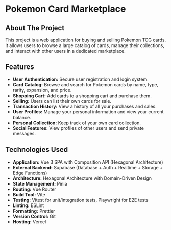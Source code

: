 # Pokemon Card Marketplace

## About The Project

This project is a web application for buying and selling Pokemon TCG cards. It allows users to browse a large catalog of cards, manage their collections, and interact with other users in a dedicated marketplace.

## Features

*   **User Authentication:** Secure user registration and login system.
*   **Card Catalog:** Browse and search for Pokemon cards by name, type, rarity, expansion, and price.
*   **Shopping Cart:** Add cards to a shopping cart and purchase them.
*   **Selling:** Users can list their own cards for sale.
*   **Transaction History:** View a history of all your purchases and sales.
*   **User Profiles:** Manage your personal information and view your current balance.
*   **Personal Collection:** Keep track of your own card collection.
*   **Social Features:** View profiles of other users and send private messages.

## Technologies Used

*   **Application:** Vue 3 SPA with Composition API (Hexagonal Architecture)
*   **External Backend:** Supabase (Database + Auth + Realtime + Storage + Edge Functions)
*   **Architecture:** Hexagonal Architecture with Domain-Driven Design
*   **State Management:** Pinia
*   **Routing:** Vue Router
*   **Build Tool:** Vite
*   **Testing:** Vitest for unit/integration tests, Playwright for E2E tests
*   **Linting:** ESLint
*   **Formatting:** Prettier
*   **Version Control:** Git
*   **Hosting:** Vercel
